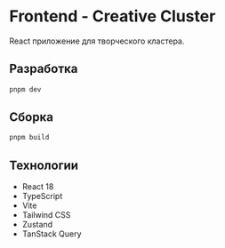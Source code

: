 # Frontend - Creative Cluster

React приложение для творческого кластера.

## Разработка

```bash
pnpm dev
```

## Сборка

```bash
pnpm build
```

## Технологии

- React 18
- TypeScript
- Vite
- Tailwind CSS
- Zustand
- TanStack Query
